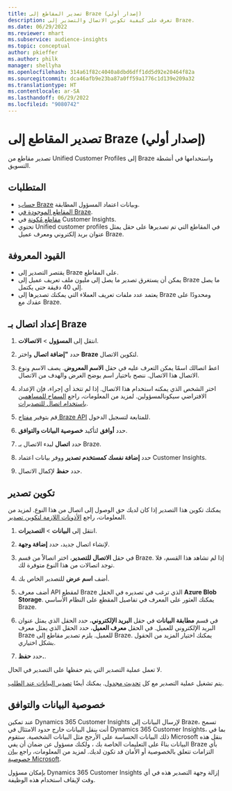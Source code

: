 ```yaml
---
title: تصدير المقاطع إلى Braze (إصدار أولي)
description: تعرف على كيفية تكوين الاتصال والتصدير إلى Braze.
ms.date: 06/29/2022
ms.reviewer: mhart
ms.subservice: audience-insights
ms.topic: conceptual
author: pkieffer
ms.author: philk
manager: shellyha
ms.openlocfilehash: 314a61f82c4040a8dbd6dff1dd5d92e20464f82a
ms.sourcegitcommit: dca46afb9e23ba87a0ff59a1776c1d139e209a32
ms.translationtype: HT
ms.contentlocale: ar-SA
ms.lasthandoff: 06/29/2022
ms.locfileid: "9080742"
---
```

# <a name="export-segments-to-braze-preview"></a>تصدير المقاطع إلى Braze (إصدار أولي)

تصدير مقاطع من Unified Customer Profiles إلى Braze واستخدامها في أنشطة التسويق.

## <a name="prerequisites"></a>المتطلبات

- [حساب Braze](https://www.braze.com/) وبيانات اعتماد المسؤول المطابقة.
- [المقاطع الموجودة في Braze](https://www.braze.com/docs/user_guide/engagement_tools/segments/creating_a_segment/).
- [مقاطع مُكونة](segments.md) في Customer Insights.
- تحتوي Unified customer profiles في المقاطع التي تم تصديرها على حقل يمثل عنوان بريد إلكتروني ومعرف عميل Braze.

## <a name="known-limitations"></a>القيود المعروفة

- يقتصر التصدير إلى Braze على المقاطع.
- يمكن أن يستغرق تصدير ما يصل إلى مليون ملف تعريف عميل إلى Braze ما يصل إلى 40 دقيقة حتى يكتمل.
- يعتمد عدد ملفات تعريف العملاء التي يمكنك تصديرها إلى Braze ومحدودًا على عقدك مع Braze.

## <a name="set-up-connection-to-braze"></a>إعداد اتصال بـ Braze

1. انتقل إلى **المسؤول** > **الاتصالات**.

1. حدد **"إضافة اتصال** واختر **Braze** لتكوين الاتصال.

1. اعط اتصالك اسمًا يمكن التعرف عليه في حقل **الاسم المعروض**. يصف الاسم ونوع الاتصال هذا الاتصال. ننصح باختيار اسم يوضح الغرض والهدف من الاتصال.

1. اختر الشخص الذي يمكنه استخدام هذا الاتصال. إذا لم تتخذ أي إجراء، فإن الإعداد الافتراضي سيكونالمسؤولين. لمزيد من المعلومات، راجع [السماح للمساهمين باستخدام اتصال للتصديرات](connections.md#allow-contributors-to-use-a-connection-for-exports).

1. قم بتوفير [مفتاح Braze API](https://www.braze.com/docs/api/basics/) للمتابعة لتسجيل الدخول.

1. حدد **أوافق** لتأكيد **خصوصية البيانات والتوافق‬**.

1. حدد **اتصال** لبدء الاتصال بـ Braze.

1. حدد **إضافة نفسك كمستخدم تصدير** ووفر بيانات اعتماد Customer Insights.

1. حدد **حفظ** لإكمال الاتصال.

## <a name="configure-an-export"></a>تكوين تصدير

يمكنك تكوين هذا التصدير إذا كان لديك حق الوصول إلى اتصال من هذا النوع. لمزيد من المعلومات، راجع [الأذونات اللازمة لتكوين تصدير](export-destinations.md#set-up-a-new-export).

1. انتقل إلى **البيانات** > **التصديرات**.

1. لإنشاء اتصال جديد، حدد **إضافة وجهة**.

1. في حقل **الاتصال للتصدير**، اختر اتصالاً من قسم Braze. إذا لم تشاهد هذا القسم، فلا توجد اتصالات من هذا النوع متوفرة لك.  

1. أضف **اسم عرض** للتصدير الخاص بك.

1. أضف معرف API لمقطع Braze الذي ترغب في تصديره في الحقل **Azure Blob Storage**. يمكنك العثور على المعرف في تفاصيل المقطع على النظام الأساسي Braze.

1. في قسم **مطابقة البيانات** في حقل **البريد الإلكتروني**، حدد الحقل الذي يمثل عنوان البريد الإلكتروني للعميل. في الحقل **معرف العميل**، حدد الحقل الذي يمثل معرف Braze للعميل. يلزم تصدير مقاطع إلى Braze. يمكنك اختيار المزيد من الحقول بشكل اختياري.

1. حدد **حفظ.**.

لا تعمل عملية التصدير التي يتم حفظها على التصدير في الحال.

يتم تشغيل عملية التصدير مع كل [تحديث مجدول](system.md#schedule-tab). يمكنك أيضًا [تصدير البيانات عند الطلب](export-destinations.md#run-exports-on-demand). 


## <a name="data-privacy-and-compliance"></a>خصوصية البيانات والتوافق

عند تمكين Dynamics 365 Customer Insights لإرسال البيانات إلى Braze، تسمح أنت بنقل البيانات خارج حدود الامتثال في Dynamics 365 Customer Insights، بما في ذلك البيانات الحساسة على الأرجح مثل البيانات الشخصية. ستقوم Microsoft بنقل هذه البيانات بناءً على التعليمات الخاصة بك ، ولكنك مسؤول عن ضمان أن يفي Braze بأي التزامات تتعلق بالخصوصية أو الأمان قد تكون لديك. لمزيد من المعلومات، راجع [بيان خصوصية Microsoft](https://go.microsoft.com/fwlink/?linkid=396732).

بإمكان مسؤول Dynamics 365 Customer Insights إزالة وجهة التصدير هذه في أي وقت لإيقاف استخدام هذه الوظيفة.
